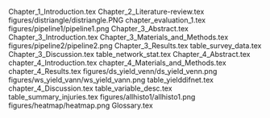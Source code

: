 Chapter_1_Introduction.tex
Chapter_2_Literature-review.tex
figures/distriangle/distriangle.PNG
chapter_evaluation_1.tex
figures/pipeline1/pipeline1.png
Chapter_3_Abstract.tex
Chapter_3_Introduction.tex
Chapter_3_Materials_and_Methods.tex
figures/pipeline2/pipeline2.png
Chapter_3_Results.tex
table_survey_data.tex
Chapter_3_Discussion.tex
table_network_stat.tex
Chapter_4_Abstract.tex
chapter_4_Introduction.tex
chapter_4_Materials_and_Methods.tex
chapter_4_Results.tex
figures/ds_yield_venn/ds_yield_venn.png
figures/ws_yield_vann/ws_yield_vann.png
table_yielddifnet.tex
chapter_4_Discussion.tex
table_variable_desc.tex
table_summary_injuries.tex
figures/allhisto1/allhisto1.png
figures/heatmap/heatmap.png
Glossary.tex